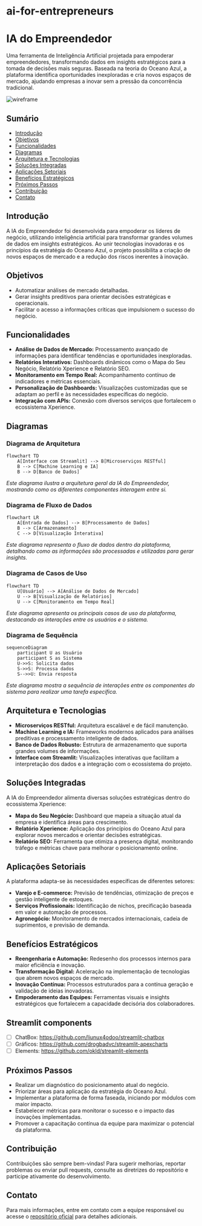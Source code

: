 # ai-for-entrepreneurs

# IA do Empreendedor

Uma ferramenta de Inteligência Artificial projetada para empoderar empreendedores, transformando dados em insights estratégicos para a tomada de decisões mais seguras. Baseada na teoria do Oceano Azul, a plataforma identifica oportunidades inexploradas e cria novos espaços de mercado, ajudando empresas a inovar sem a pressão da concorrência tradicional.

![wireframe](./assets/wireframe.png)

## Sumário

- [Introdução](#introdução)
- [Objetivos](#objetivos)
- [Funcionalidades](#funcionalidades)
- [Diagramas](#diagramas)
- [Arquitetura e Tecnologias](#arquitetura-e-tecnologias)
- [Soluções Integradas](#soluções-integradas)
- [Aplicações Setoriais](#aplicações-setoriais)
- [Benefícios Estratégicos](#benefícios-estratégicos)
- [Próximos Passos](#próximos-passos)
- [Contribuição](#contribuição)
- [Contato](#contato)


## Introdução

A IA do Empreendedor foi desenvolvida para empoderar os líderes de negócio, utilizando inteligência artificial para transformar grandes volumes de dados em insights estratégicos. Ao unir tecnologias inovadoras e os princípios da estratégia do Oceano Azul, o projeto possibilita a criação de novos espaços de mercado e a redução dos riscos inerentes à inovação.

## Objetivos

- Automatizar análises de mercado detalhadas.
- Gerar insights preditivos para orientar decisões estratégicas e operacionais.
- Facilitar o acesso a informações críticas que impulsionem o sucesso do negócio.

## Funcionalidades

- **Análise de Dados de Mercado:** Processamento avançado de informações para identificar tendências e oportunidades inexploradas.
- **Relatórios Interativos:** Dashboards dinâmicos como o Mapa do Seu Negócio, Relatório Xperience e Relatório SEO.
- **Monitoramento em Tempo Real:** Acompanhamento contínuo de indicadores e métricas essenciais.
- **Personalização de Dashboards:** Visualizações customizadas que se adaptam ao perfil e às necessidades específicas do negócio.
- **Integração com APIs:** Conexão com diversos serviços que fortalecem o ecossistema Xperience.

## Diagramas

### Diagrama de Arquitetura
```mermaid
flowchart TD
    A[Interface com Streamlit] --> B[Microserviços RESTful]
    B --> C[Machine Learning e IA]
    B --> D[Banco de Dados]
```
*Este diagrama ilustra a arquitetura geral da IA do Empreendedor, mostrando como os diferentes componentes interagem entre si.*

### Diagrama de Fluxo de Dados
```mermaid
flowchart LR
    A[Entrada de Dados] --> B[Processamento de Dados]
    B --> C[Armazenamento]
    C --> D[Visualização Interativa]
```
*Este diagrama representa o fluxo de dados dentro da plataforma, detalhando como as informações são processadas e utilizadas para gerar insights.*

### Diagrama de Casos de Uso
```mermaid
flowchart TD
    U[Usuário] --> A[Análise de Dados de Mercado]
    U --> B[Visualização de Relatórios]
    U --> C[Monitoramento em Tempo Real]
```
*Este diagrama apresenta os principais casos de uso da plataforma, destacando as interações entre os usuários e o sistema.*

### Diagrama de Sequência
```mermaid
sequenceDiagram
    participant U as Usuário
    participant S as Sistema
    U->>S: Solicita dados
    S->>S: Processa dados
    S-->>U: Envia resposta
```
*Este diagrama mostra a sequência de interações entre os componentes do sistema para realizar uma tarefa específica.*

## Arquitetura e Tecnologias

- **Microserviços RESTful:** Arquitetura escalável e de fácil manutenção.
- **Machine Learning e IA:** Frameworks modernos aplicados para análises preditivas e processamento inteligente de dados.
- **Banco de Dados Robusto:** Estrutura de armazenamento que suporta grandes volumes de informações.
- **Interface com Streamlit:** Visualizações interativas que facilitam a interpretação dos dados e a integração com o ecossistema do projeto.

## Soluções Integradas

A IA do Empreendedor alimenta diversas soluções estratégicas dentro do ecossistema Xperience:

- **Mapa do Seu Negócio:** Dashboard que mapeia a situação atual da empresa e identifica áreas para crescimento.
- **Relatório Xperience:** Aplicação dos princípios do Oceano Azul para explorar novos mercados e orientar decisões estratégicas.
- **Relatório SEO:** Ferramenta que otimiza a presença digital, monitorando tráfego e métricas chave para melhorar o posicionamento online.

## Aplicações Setoriais

A plataforma adapta-se às necessidades específicas de diferentes setores:

- **Varejo e E-commerce:** Previsão de tendências, otimização de preços e gestão inteligente de estoques.
- **Serviços Profissionais:** Identificação de nichos, precificação baseada em valor e automação de processos.
- **Agronegócio:** Monitoramento de mercados internacionais, cadeia de suprimentos, e previsão de demanda.

## Benefícios Estratégicos

- **Reengenharia e Automação:** Redesenho dos processos internos para maior eficiência e inovação.
- **Transformação Digital:** Aceleração na implementação de tecnologias que abrem novos espaços de mercado.
- **Inovação Contínua:** Processos estruturados para a contínua geração e validação de ideias inovadoras.
- **Empoderamento das Equipes:** Ferramentas visuais e insights estratégicos que fortalecem a capacidade decisória dos colaboradores.

## Streamlit components

- [ ] ChatBox: https://github.com/liunux4odoo/streamlit-chatbox
- [ ] Gráficos: https://github.com/drogbadvc/streamlit-apexcharts
- [ ] Elements: https://github.com/okld/streamlit-elements

## Próximos Passos

- Realizar um diagnóstico do posicionamento atual do negócio.
- Priorizar áreas para aplicação da estratégia do Oceano Azul.
- Implementar a plataforma de forma faseada, iniciando por módulos com maior impacto.
- Estabelecer métricas para monitorar o sucesso e o impacto das inovações implementadas.
- Promover a capacitação contínua da equipe para maximizar o potencial da plataforma.

## Contribuição

Contribuições são sempre bem-vindas! Para sugerir melhorias, reportar problemas ou enviar pull requests, consulte as diretrizes do repositório e participe ativamente do desenvolvimento.

## Contato

Para mais informações, entre em contato com a equipe responsável ou acesse o [repositório oficial](#) para detalhes adicionais.

